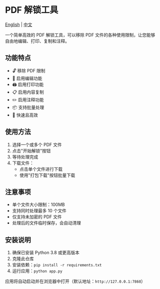 # PDF 解锁工具

[English](README.md) | [中文](README_CN.md)

一个简单高效的 PDF 解锁工具，可以移除 PDF 文件的各种使用限制，让您能够自由地编辑、打印、复制和注释。

## 功能特点

- 🔓 移除 PDF 限制
- 📝 启用编辑功能
- 🖨️ 启用打印功能
- 📋 启用内容复制
- ✏️ 启用注释功能
- 📦 支持批量处理
- 🚀 快速且高效

## 使用方法

1. 选择一个或多个 PDF 文件
2. 点击"开始解锁"按钮
3. 等待处理完成
4. 下载文件：
   - 点击单个文件进行下载
   - 使用"打包下载"按钮批量下载

## 注意事项

- 单个文件大小限制：100MB
- 支持同时处理最多 10 个文件
- 仅支持未加密的 PDF 文件
- 处理后的文件临时保存，会自动清理

## 安装说明

1. 确保已安装 Python 3.8 或更高版本
2. 克隆此仓库
3. 安装依赖：`pip install -r requirements.txt`
4. 运行应用：`python app.py`

应用将自动启动并在浏览器中打开（默认地址：`http://127.0.0.1:7860`）
